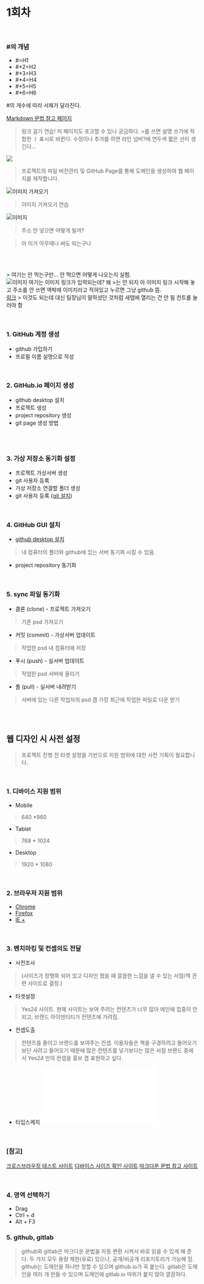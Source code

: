 # 1회차

<br>

### #의 개념
 - #=H1
 - #*2=H2
 - #*3=H3
 - #*4=H4
 - #*5=H5
 - #*6=H6

#의 개수에 따라 서체가 달라진다.

[Markdown 문법 참고 페이지](https://gist.github.com/ihoneymon/652be052a0727ad59601)
> 링크 걸기 연습! 저 페이지도 포크할 수 있나 궁금하다. >를 쓰면 설명 쓰기에 적합한  ㅣ  표시로 바뀐다. 수정이나 추가를 하면 라인 넘버?에 연두색 짧은 선이 생긴다...

![](https://i.imgur.com/NxoHnE8.png)
> 프로젝트의 파일 버전관리 및 GitHub Page를 통해 도메인을 생성하여 웹 페이지를 제작합니다.

![이미지 가져오기](https://img1.daumcdn.net/thumb/S272x320/?scode=mtistory2&fname=https%3A%2F%2Ft1.daumcdn.net%2Fcfile%2Ftistory%2F995C773E5B8523E320)
> 이미지 가져오기 연습

![이미지]()
> 주소 안 넣으면 어떻게 될까?


> 아
> 이거
> 아무때나 써도
> 되는구나

<br>

<br> > 여기는 안 먹는구만... 안 먹으면 어떻게 나오는지 실험.
<br> ![이미지]() 여기는 이미지 링크가 입력되는데? 왜 >는 안 되지 아 이미지 링크 시작해 놓고 주소를 안 쓰면 엑박에 이미지라고 적혀있고 누르면 그냥 github 뜸.
<br> [링크](http://www.naver.com)  > 이것도 되는데 대신 팀장님이 말하셨던 것처럼 새탭에 열리는 건 안 됨 컨트롤 눌러야 함



<br>

### 1. GitHub 계정 생성
- github 가입하기
- 프로필 이름 실명으로 작성

<br>

### 2. GitHub.io 페이지 생성
- github desktop 설치
- 프로젝트 생성
- project repository 생성
- git page 생성 방법

<br>
<br>

### 3. 가상 저장소 동기화 설정
- 프로젝트 가상서버 생성
- git 사용자 등록
- 가상 저장소 연결할 폴더 생성
- git 사용자 등록 ([git 설치](https://coding-factory.tistory.com/245))

<br>

### 4. GitHub GUI 설치
- [github desktop 설치](https://desktop.github.com/)
> 내 컴퓨터의 폴더와 github에 있는 서버 동기화 시킬 수 있음.
- project repository 동기화

<br>

### 5. sync 파일 동기화
- 클론 (clone) - 프로젝트 가져오기
> 기존 psd 가져오기
- 커밋 (commit) - 가상서버 업데이트
> 작업한 psd 내 컴퓨터에 저장
- 푸시 (push) - 실서버 업데이트
> 작업한 psd 서버에 올리기
- 풀 (pull) - 실서버 내려받기
> 서버에 있는 다른 작업자의 psd 겸 가장 최근에 작업한 파일로 다운 받기

<br>
<br>

## 웹 디자인 시 사전 설정
> 프로젝트 진행 전 타겟 설정을 기반으로 지원 범위에 대한 사전 기획이 필요합니다.

<br>

### 1. 디바이스 지원 범위
- Mobile
> 640 *960
- Tablet
> 768 * 1024
- Desktop
> 1920 * 1080

<br>

### 2. 브라우저 지원 범위
- [Chrome](https://www.google.com/intl/ko_ALL/chrome/)
- [Firefox](https://www.mozilla.org/ko/firefox/new/)
- [IE +](https://support.microsoft.com/ko-kr/help/17621/internet-explorer-downloads)

<br>

### 3. 벤치마킹 및 컨셉의도 전달
- 사전조사
> (사이즈가 정형화 되어 있고 디자인 했을 때 깔끔한 느낌을 낼 수 있는 서점/책 관련 사이트로 결정.)
- 타겟설정
> Yes24 사이트. 현재 사이트는 보여 주려는 컨텐츠가 너무 많아 메인에 집중이 안 되고, 브랜드 아이덴티티가 컨텐츠에 가려짐.
- 컨셉도출
> 컨텐츠를 줄이고 브랜드를 보여주는 컨셉. 이용자들은 책을 구경하려고 들어오기보단 사려고 들어오기 때문에 많은 컨텐츠를 넣기보다는 많은 서점 브랜드 중에서 Yes24 만의 컨셉을 홍보 겸 표현하고 싶다. 
- 타입스케치
![웹, 태블릿, 모바일 버전 스케치](file:///C:/Users/%EC%84%9C%ED%98%9C%EC%A7%80/Downloads/%EB%85%B8%ED%8A%B8%202019.%208.%2029.%20%EC%98%A4%EC%A0%84%2019_24_02.pdf)

<br>

### [참고]
[크로스브라우징 테스트 사이트](http://iloveadaptive.com/url/)
[디바이스 사이즈 확인 사이트](http://screensiz.es/phone)
[마크다운 문법 참고 사이트](https://gist.github.com/ihoneymon/652be052a0727ad59601)

<br>

### 4. 영역 선택하기
- Drag
- Ctrl + d
- Alt + F3

### 5. github, gitlab 
> github와 gitlab은 마크다운 문법을 자동 변환 시켜서 바로 읽을 수 있게 해 준다.
> 두 가지 모두 용량 제한(유료) 있으나, 공개/비공개 리포지토리가 가능해 짐.
> github는 도메인을 하나만 정할 수 있으며 github.io가 꼭 붙는다.
> gitlab은 도메인을 여러 개 만들 수 있으며 도메인에 gitlab.io 따위가 붙지 않아 깔끔하다.